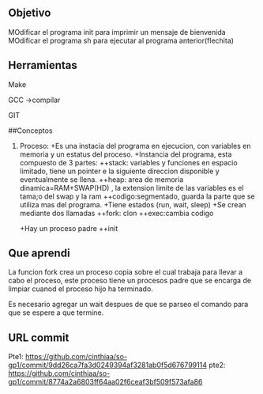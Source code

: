 ## Objetivo
MOdificar el programa init para imprimir un mensaje de bienvenida
MOdificar el programa sh para ejecutar al programa anterior(flechita)

## Herramientas
Make

GCC ->compilar

GIT

##Conceptos
1) Proceso:
  +Es una instacia del programa en ejecucion, con variables en memoria y un estatus del proceso.
  +Instancia del programa, esta compuesto de 3 partes:
    ++stack: variables y funciones en espacio limitado, tiene un pointer e la siguiente direccion disponible y eventualmente se llena. 
    ++heap: area de memoria dinamica=RAM+SWAP(HD) , la extension limite de las variables es el tama;o del swap y la ram
    ++codigo:segmentado, guarda la parte que se utiliza mas del programa. 
  +Tiene estados (run, wait, sleep)
  +Se crean mediante dos llamadas
    ++fork: clon
    ++exec:cambia codigo
   
   +Hay un proceso padre
   ++init
 
 ## Que aprendi
 La funcion fork crea un proceso copia sobre el cual trabaja para llevar a cabo el proceso, este proceso tiene un procesos padre que se encarga de limpiar cuanod el proceso hijo ha terminado.
 
 Es necesario agregar un wait despues de que se parseo el comando para que se espere a que termine.
 
 
 ## URL commit
 Pte1: https://github.com/cinthiaa/so-gp1/commit/9dd26ca7fa3d0249394af3281ab0f5d676799114
 pte2: https://github.com/cinthiaa/so-gp1/commit/8774a2a6803ff64aa02f6ceaf3bf509f573afa86
 
 
